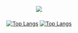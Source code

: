 <div align="center">
   <a href="https://discord.com/users/794721378724741120" target="_blank">
      <img src="https://lanyard-profile-readme.vercel.app/api/794721378724741120?theme=dark&bg=809ecf&animated=false&hideDiscrim=true&borderRadius=30px&idleMessage=Probably%20doing%20something%20else">
   </a>


### 


[![Top Langs](https://github-readme-stats.vercel.app/api?username=bodrumlubebek&theme=synthwave&show_icons=true)](https://github.com/bodrumlubebek/bodrumlubebek?old_theme=react)
[![Top Langs](https://github-readme-stats.vercel.app/api/top-langs/?username=kardespro&hide=javascript,html,nodejs&show_icons=true&theme=react)](https://github.com/bodrumlubebek/bodrumlubebek)

